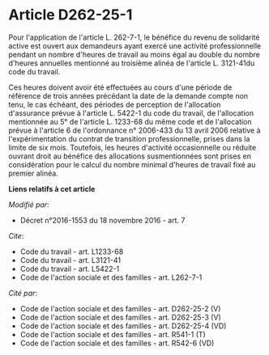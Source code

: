 # Article D262-25-1

Pour l'application de l'article L. 262-7-1, le bénéfice du revenu de solidarité active est ouvert aux demandeurs ayant exercé
une activité professionnelle pendant un nombre d'heures de travail au moins égal au double du nombre d'heures annuelles
mentionné au troisième alinéa de l'article L. 3121-41du code du travail. 

Ces heures doivent avoir été effectuées au cours d'une période de référence de trois années précédant la date de la demande
compte non tenu, le cas échéant, des périodes de perception de l'allocation d'assurance prévue à l'article L. 5422-1 du code
du travail, de l'allocation mentionnée au 5° de l'article L. 1233-68 du même code et de l'allocation prévue à l'article 6 de
l'ordonnance n° 2006-433 du 13 avril 2006 relative à l'expérimentation du contrat de transition professionnelle, prises dans
la limite de six mois. Toutefois, les heures d'activité occasionnelle ou réduite ouvrant droit au bénéfice des allocations
susmentionnées sont prises en considération pour le calcul du nombre minimal d'heures de travail fixé au premier alinéa.

**Liens relatifs à cet article**

_Modifié par_:

  - Décret n°2016-1553 du 18 novembre 2016 - art. 7

_Cite_:

  - Code du travail - art. L1233-68
  - Code du travail - art. L3121-41
  - Code du travail - art. L5422-1
  - Code de l'action sociale et des familles - art. L262-7-1

_Cité par_:

  - Code de l'action sociale et des familles - art. D262-25-2 (V)
  - Code de l'action sociale et des familles - art. D262-25-3 (V)
  - Code de l'action sociale et des familles - art. D262-25-4 (VD)
  - Code de l'action sociale et des familles - art. R541-1 (T)
  - Code de l'action sociale et des familles - art. R542-6 (VD)
